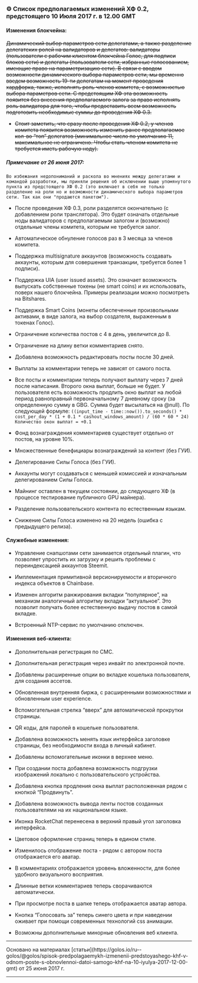 ### ⚙️ Список предполагаемых изменений ХФ 0.2, предстоящего 10 Июля 2017 г. в 12.00 GMT

#### Изменения блокчейна:

~~Динамический выбор параметров сети делегатами, а также разделение делегатских ролей на валидаторов и делегатов: валидаторы (пользователи с рабочим клиентом блокчейна Голос, для подписи блоков сети) и делегаты (пользователи сети, избранные голосованием, имеющие право на параметризацию сети). В связи с вводом возможности динамического выбора параметров сети, мы временно введем возможность 19-ти делегатам на момент проведения хардфорка, также, исполнять роль членов комитета, с возможностью выбора параметров сети. С предстоящим ХФ эта возможность появится без внесения предполагаемого залога за право исполнять роль валидатора для того, чтобы предоставить всем возможность подготовить необходимые суммы до проведения ХФ 0.3.~~

- ~~Стоит заметить, что сразу после проведения ХФ 0.2, у членов комитета появится возможность изменить ранее предполагаемое кол-во “топ” делегатов (минимальное число по умолчанию 11, максимальное не ограничено. Чтобы стать членом комитета не требуется иметь рабочую ноду).~~

##### Примечание от 26 июня 2017: 
``Во избежания недопониманий и раскола во мнениях между делегатами и командой разработки, мы приняли решения об исключении выше упомянутого пункта из предстоящего ХФ 0.2 (это включает в себя не только разделение на роли но и возможности динамического выбора параметров сети. Так как они "продаются пакетом").``

- После проведения ХФ 0.3, роли разделятся окончательно (с добавлением роли транслятора). Это будет означать отдельные ноды валидаторов с предполагаемым залогом и (возможно) отдельные члены комитета, которым не требуется залог.

- Автоматическое обнуление голосов раз в 3 месяца за членов комитета.

- Поддержка multisignature аккаунтов (возможность создавать аккаунты, которым для совершения транзакции, требуется более 1 подписи).

- Поддержка UIA (user issued assets). Это означает возможность выпускать собственные токены (не smart coins) и их использовать, поверх нашего блокчейна. Примеры реализации можно посмотреть на Bitshares.

- Поддержка Smart Coins (монеты обеспеченные произвольными активами, в виде залога, на выбор создателя, выраженным в токенах Голос).

- Ограничение количества постов с 4 в день, увеличится до 8.

- Ограничение на длину ветки комментариев снято.

- Добавлена возможность редактировать посты после 30 дней.

- Выплаты за комментарии теперь не зависят от самого поста.

- Все посты и комментарии теперь получают выплату через 7 дней после написания. Второго окна выплат, больше не будет. У пользователя есть возможность продлить окно выплат на любой период равноправный первоначальному 7 дневному сроку (за определенную сумму в GBG. Сумма будет высылаться на @null). По следующей формуле:
`((input_time - time::now()).to_seconds() * cost_per_day * (1 + 0.1 * cashout_windows_amount) / (60 * 60 * 24) Количество окон выплат = +0.1`

- Фонд вознаграждения комментариев существует отдельно от постов, на уровне 10%.

- Множественные бенефициары вознаграждений за контент (без ГУИ).

- Делегирование Силы Голоса (без ГУИ).

- Аккаунты могут создаваться с меньшей комиссией и изначальным делегированием Силы Голоса.

- Майнинг оставлен в текущем состоянии, до следующего ХФ (в процессе тестирование публичного GPU майнера).

- Разделение пользовательского контента по естественным языкам.

- Снижение Силы Голоса изменено на 20 недель (ошибка с предыдущего релиза).

#### Служебные изменения:

- Управление снапшотами сети занимается отдельный плагин, что позволяет упростить их загрузку и решить проблемы с переиндексацией аккаунтов Steemit.

- Имплементация примитивной версионируемости и вторичного индекса объектов в Chainbase.

- Изменен алгоритм ранжирования вкладки “популярное”, на механизм аналогичный алгоритму вкладки “актуальное”. Это позволит получать более естественную выдачу постов в самой вкладке.

- Встроенный NTP-сервис по умолчанию отключен.

#### Изменения веб-клиента:

- Дополнительная регистрация по СМС.

- Дополнительная регистрация через инвайт по электронной почте.

- Добавлены расширенные опции во вкладке кошелька пользователя, для создания ассетов.

- Обновленная внутренняя биржа, с расширенными возможностями и обновленным user experience.

- Вспомогательная стрелка “вверх” для автоматической прокрутки страницы.

- QR коды, для паролей в кошельке пользователя.

- Добавлена возможность менять язык интерфейса заголовке страницы, без необходимости входа в личный кабинет.

- Добавлены вспомогательные иконки в верхнее меню.

- При создании поста добавлена возможность подгрузки изображений локально с пользовательского устройства.

- Добавлена кнопка продления окна выплат расположенная рядом с кнопкой “Продвинуть”.

- Добавлена возможность вывода ленты постов созданных пользователями на их национальном языке.

- Иконка RocketChat перенесена в верхний правый угол заголовка интерфейса.

- Цветовое оформление страниц теперь в едином стиле.

- Изменилось отображение поста - рядом с автором поста отображается его аватар.

- В комментариях отображается уровень вложенности, для более удобного визуального восприятия.

- Длинные ветки комментариев теперь сворачиваются автоматически.

- При просмотре поста в шапке теперь отображается аватар автора.

- Кнопка “Голосовать за” теперь синего цвета и при наведении оживает при помощи современных технологий css анимации.

- Возможны дополнительные минорные обновления веб клиента.

<hr>Основано на материалах [статьи](https://golos.io/ru--golos/@golos/spisok-predpolagaemykh-izmenenii-predstoyashego-khf-v-odnom-poste-s-obnovlennoi-datoi-samogo-khf-na-10-iyulya-2017-12-00-gmt) от 25 июня 2017 г.<hr>
